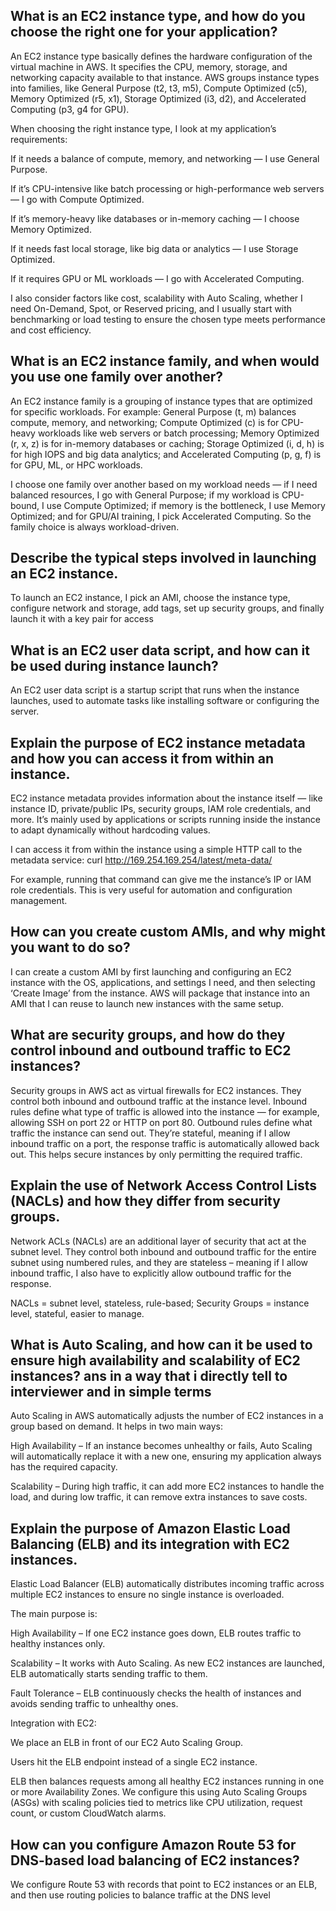 ##  What is an EC2 instance type, and how do you choose the right one for your application?
An EC2 instance type basically defines the hardware configuration of the virtual machine in AWS. It specifies the CPU, memory, storage, and networking capacity available to that instance. AWS groups instance types into families, like General Purpose (t2, t3, m5), Compute Optimized (c5), Memory Optimized (r5, x1), Storage Optimized (i3, d2), and Accelerated Computing (p3, g4 for GPU).

When choosing the right instance type, I look at my application’s requirements:

If it needs a balance of compute, memory, and networking — I use General Purpose.

If it’s CPU-intensive like batch processing or high-performance web servers — I go with Compute Optimized.

If it’s memory-heavy like databases or in-memory caching — I choose Memory Optimized.

If it needs fast local storage, like big data or analytics — I use Storage Optimized.

If it requires GPU or ML workloads — I go with Accelerated Computing.

I also consider factors like cost, scalability with Auto Scaling, whether I need On-Demand, Spot, or Reserved pricing, and I usually start with benchmarking or load testing to ensure the chosen type meets performance and cost efficiency.
##  What is an EC2 instance family, and when would you use one family over another?
An EC2 instance family is a grouping of instance types that are optimized for specific workloads. For example: General Purpose (t, m) balances compute, memory, and networking; Compute Optimized (c) is for CPU-heavy workloads like web servers or batch processing; Memory Optimized (r, x, z) is for in-memory databases or caching; Storage Optimized (i, d, h) is for high IOPS and big data analytics; and Accelerated Computing (p, g, f) is for GPU, ML, or HPC workloads.

I choose one family over another based on my workload needs — if I need balanced resources, I go with General Purpose; if my workload is CPU-bound, I use Compute Optimized; if memory is the bottleneck, I use Memory Optimized; and for GPU/AI training, I pick Accelerated Computing. So the family choice is always workload-driven.
##  Describe the typical steps involved in launching an EC2 instance.
To launch an EC2 instance, I pick an AMI, choose the instance type, configure network and storage, add tags, set up security groups, and finally launch it with a key pair for access
##  What is an EC2 user data script, and how can it be used during instance launch?
An EC2 user data script is a startup script that runs when the instance launches, used to automate tasks like installing software or configuring the server.
##  Explain the purpose of EC2 instance metadata and how you can access it from within an instance.
EC2 instance metadata provides information about the instance itself — like instance ID, private/public IPs, security groups, IAM role credentials, and more. It’s mainly used by applications or scripts running inside the instance to adapt dynamically without hardcoding values.

I can access it from within the instance using a simple HTTP call to the metadata service:
curl http://169.254.169.254/latest/meta-data/

For example, running that command can give me the instance’s IP or IAM role credentials. This is very useful for automation and configuration management.

## How can you create custom AMIs, and why might you want to do so?
I can create a custom AMI by first launching and configuring an EC2 instance with the OS, applications, and settings I need, and then selecting ‘Create Image’ from the instance. AWS will package that instance into an AMI that I can reuse to launch new instances with the same setup.
##  What are security groups, and how do they control inbound and outbound traffic to EC2 instances?
Security groups in AWS act as virtual firewalls for EC2 instances. They control both inbound and outbound traffic at the instance level. Inbound rules define what type of traffic is allowed into the instance — for example, allowing SSH on port 22 or HTTP on port 80. Outbound rules define what traffic the instance can send out. They’re stateful, meaning if I allow inbound traffic on a port, the response traffic is automatically allowed back out. This helps secure instances by only permitting the required traffic.
##  Explain the use of Network Access Control Lists (NACLs) and how they differ from security groups.
Network ACLs (NACLs) are an additional layer of security that act at the subnet level. They control both inbound and outbound traffic for the entire subnet using numbered rules, and they are stateless – meaning if I allow inbound traffic, I also have to explicitly allow outbound traffic for the response.

NACLs = subnet level, stateless, rule-based; Security Groups = instance level, stateful, easier to manage.

## What is Auto Scaling, and how can it be used to ensure high availability and scalability of EC2 instances? ans in a way that i directly tell to interviewer and in simple terms
Auto Scaling in AWS automatically adjusts the number of EC2 instances in a group based on demand.
It helps in two main ways:

High Availability – If an instance becomes unhealthy or fails, Auto Scaling will automatically replace it with a new one, ensuring my application always has the required capacity.

Scalability – During high traffic, it can add more EC2 instances to handle the load, and during low traffic, it can remove extra instances to save costs.

##  Explain the purpose of Amazon Elastic Load Balancing (ELB) and its integration with EC2 instances.
Elastic Load Balancer (ELB) automatically distributes incoming traffic across multiple EC2 instances to ensure no single instance is overloaded.

The main purpose is:

High Availability – If one EC2 instance goes down, ELB routes traffic to healthy instances only.

Scalability – It works with Auto Scaling. As new EC2 instances are launched, ELB automatically starts sending traffic to them.

Fault Tolerance – ELB continuously checks the health of instances and avoids sending traffic to unhealthy ones.

Integration with EC2:

We place an ELB in front of our EC2 Auto Scaling Group.

Users hit the ELB endpoint instead of a single EC2 instance.

ELB then balances requests among all healthy EC2 instances running in one or more Availability Zones.
We configure this using Auto Scaling Groups (ASGs) with scaling policies tied to metrics like CPU utilization, request count, or custom CloudWatch alarms.

##  How can you configure Amazon Route 53 for DNS-based load balancing of EC2 instances?
We configure Route 53 with records that point to EC2 instances or an ELB, and then use routing policies to balance traffic at the DNS level
